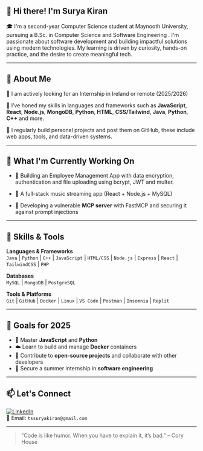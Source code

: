 ## 👋 Hi there! I'm Surya Kiran

🎓 I'm a second-year Computer Science student at Maynooth University, pursuing a B.Sc. in Computer Science and Software Engineering . I'm passionate about software development and building impactful solutions using modern technologies. My learning is driven by curiosity, hands-on practice, and the desire to create meaningful tech.

---

## 💼 About Me

🔹 I am actively looking for an Internship in Ireland or remote (2025/2026)

🔹 I’ve honed my skills in languages and frameworks such as **JavaScript**, **React**, **Node.js**, **MongoDB**, **Python**, **HTML**, **CSS/Tailwind**, **Java**, **Python**, **C++** and more.

🔹 I regularly build personal projects and post them on GitHub, these include web apps, tools, and data-driven systems.

---

## 🚀 What I'm Currently Working On

- 💬 Building an Employee Management App with data encryption, authentication and file uploading using bcrypt, JWT and multer.
  
- 🎵 A full-stack music streaming app (React + Node.js + MySQL)

- 🧩 Developing a vulnerable **MCP server** with FastMCP and securing it against prompt injections

---

## 🧠 Skills & Tools

**Languages & Frameworks**  
`Java` | `Python` | `C++` | `JavaScript` | `HTML/CSS` | `Node.js` | `Express` | `React` | `TailwindCSS` | `PHP`

**Databases**  
`MySQL` | `MongoDB` | `PostgreSQL`

**Tools & Platforms**  
`Git` | `GitHub` | `Docker` | `Linux` | `VS Code` | `Postman` | `Insomnia` | `Replit`

---

## 🎯 Goals for 2025

- 🔧 Master **JavaScript** and **Python**
- ☁️ Learn to build and manage **Docker** containers
- 🧩 Contribute to **open-source projects** and collaborate with other developers
- 💼 Secure a summer internship in **software engineering**

---

## 📫 Let's Connect

[![LinkedIn](https://img.shields.io/badge/LinkedIn-blue?style=flat&logo=linkedin&logoColor=white)](https://www.linkedin.com/in/sk-ts/)  
📧 Email: `tssuryakiran@gmail.com`

---

> "Code is like humor. When you have to explain it, it’s bad." – Cory House


<!--
**MochaSettai/MochaSettai** is a ✨ _special_ ✨ repository because its `README.md` (this file) appears on your GitHub profile.

Here are some ideas to get you started:

- 🔭 I’m currently working on ...
- 🌱 I’m currently learning ...
- 👯 I’m looking to collaborate on ...
- 🤔 I’m looking for help with ...
- 💬 Ask me about ...
- 📫 How to reach me: ...
- 😄 Pronouns: ...
- ⚡ Fun fact: ...
-->
